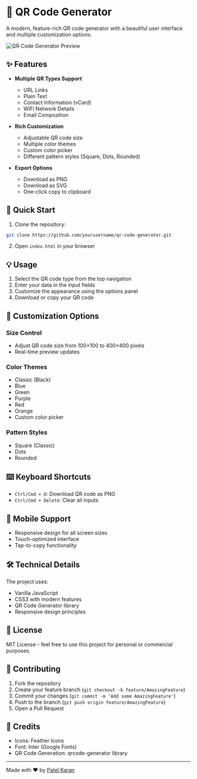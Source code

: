 # 🎯 QR Code Generator

A modern, feature-rich QR code generator with a beautiful user interface and multiple customization options.

![QR Code Generator Preview](preview.png)

## ✨ Features

- **Multiple QR Types Support**
  - URL Links
  - Plain Text
  - Contact Information (vCard)
  - WiFi Network Details
  - Email Composition

- **Rich Customization**
  - Adjustable QR code size
  - Multiple color themes
  - Custom color picker
  - Different pattern styles (Square, Dots, Rounded)

- **Export Options**
  - Download as PNG
  - Download as SVG
  - One-click copy to clipboard

## 🚀 Quick Start

1. Clone the repository:
```bash
git clone https://github.com/yourusername/qr-code-generator.git
```

2. Open `index.html` in your browser

## 💡 Usage

1. Select the QR code type from the top navigation
2. Enter your data in the input fields
3. Customize the appearance using the options panel
4. Download or copy your QR code

## 🎨 Customization Options

### Size Control
- Adjust QR code size from 100×100 to 400×400 pixels
- Real-time preview updates

### Color Themes
- Classic (Black)
- Blue
- Green
- Purple
- Red
- Orange
- Custom color picker

### Pattern Styles
- Square (Classic)
- Dots
- Rounded

## ⌨️ Keyboard Shortcuts

- `Ctrl/Cmd + D`: Download QR code as PNG
- `Ctrl/Cmd + Delete`: Clear all inputs

## 📱 Mobile Support

- Responsive design for all screen sizes
- Touch-optimized interface
- Tap-to-copy functionality

## 🛠️ Technical Details

The project uses:
- Vanilla JavaScript
- CSS3 with modern features
- QR Code Generator library
- Responsive design principles

## 📝 License

MIT License - feel free to use this project for personal or commercial purposes.

## 🤝 Contributing

1. Fork the repository
2. Create your feature branch (`git checkout -b feature/AmazingFeature`)
3. Commit your changes (`git commit -m 'Add some AmazingFeature'`)
4. Push to the branch (`git push origin feature/AmazingFeature`)
5. Open a Pull Request

## 🌟 Credits

- Icons: Feather Icons
- Font: Inter (Google Fonts)
- QR Code Generation: qrcode-generator library

---

Made with ❤️ by [Patel Karan](https://github.com/patelkaran0104)
